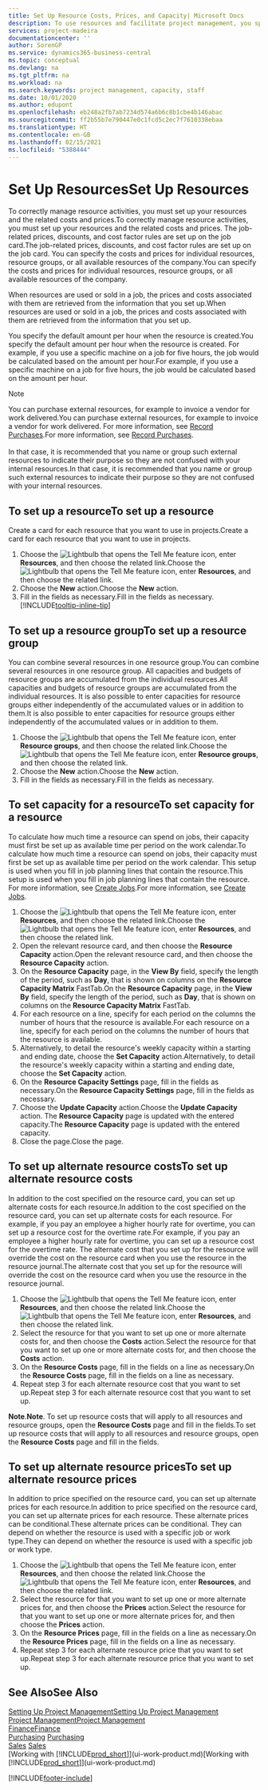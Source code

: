 ```yaml
---
title: Set Up Resource Costs, Prices, and Capacity| Microsoft Docs
description: To use resources and facilitate project management, you specify costs and prices for individual resources or resource groups, and set the resource capacity.
services: project-madeira
documentationcenter: ''
author: SorenGP
ms.service: dynamics365-business-central
ms.topic: conceptual
ms.devlang: na
ms.tgt_pltfrm: na
ms.workload: na
ms.search.keywords: project management, capacity, staff
ms.date: 10/01/2020
ms.author: edupont
ms.openlocfilehash: eb248a2fb7ab7234d574a6b6c8b1cbe4b146abac
ms.sourcegitcommit: ff2b55b7e790447e0c1fcd5c2ec7f7610338ebaa
ms.translationtype: HT
ms.contentlocale: en-GB
ms.lasthandoff: 02/15/2021
ms.locfileid: "5388444"
---
```

# <a name="set-up-resources"></a><span data-ttu-id="bf124-103">Set Up Resources</span><span class="sxs-lookup"><span data-stu-id="bf124-103">Set Up Resources</span></span>
<span data-ttu-id="bf124-104">To correctly manage resource activities, you must set up your resources and the related costs and prices.</span><span class="sxs-lookup"><span data-stu-id="bf124-104">To correctly manage resource activities, you must set up your resources and the related costs and prices.</span></span> <span data-ttu-id="bf124-105">The job-related prices, discounts, and cost factor rules are set up on the job card.</span><span class="sxs-lookup"><span data-stu-id="bf124-105">The job-related prices, discounts, and cost factor rules are set up on the job card.</span></span> <span data-ttu-id="bf124-106">You can specify the costs and prices for individual resources, resource groups, or all available resources of the company.</span><span class="sxs-lookup"><span data-stu-id="bf124-106">You can specify the costs and prices for individual resources, resource groups, or all available resources of the company.</span></span>

<span data-ttu-id="bf124-107">When resources are used or sold in a job, the prices and costs associated with them are retrieved from the information that you set up.</span><span class="sxs-lookup"><span data-stu-id="bf124-107">When resources are used or sold in a job, the prices and costs associated with them are retrieved from the information that you set up.</span></span>

<span data-ttu-id="bf124-108">You specify the default amount per hour when the resource is created.</span><span class="sxs-lookup"><span data-stu-id="bf124-108">You specify the default amount per hour when the resource is created.</span></span> <span data-ttu-id="bf124-109">For example, if you use a specific machine on a job for five hours, the job would be calculated based on the amount per hour.</span><span class="sxs-lookup"><span data-stu-id="bf124-109">For example, if you use a specific machine on a job for five hours, the job would be calculated based on the amount per hour.</span></span>

> [!NOTE]
> <span data-ttu-id="bf124-110">You can purchase external resources, for example to invoice a vendor for work delivered.</span><span class="sxs-lookup"><span data-stu-id="bf124-110">You can purchase external resources, for example to invoice a vendor for work delivered.</span></span> <span data-ttu-id="bf124-111">For more information, see [Record Purchases](purchasing-how-record-purchases.md).</span><span class="sxs-lookup"><span data-stu-id="bf124-111">For more information, see [Record Purchases](purchasing-how-record-purchases.md).</span></span><br /><br />
> <span data-ttu-id="bf124-112">In that case, it is recommended that you name or group such external resources to indicate their purpose so they are not confused with your internal resources.</span><span class="sxs-lookup"><span data-stu-id="bf124-112">In that case, it is recommended that you name or group such external resources to indicate their purpose so they are not confused with your internal resources.</span></span>

## <a name="to-set-up-a-resource"></a><span data-ttu-id="bf124-113">To set up a resource</span><span class="sxs-lookup"><span data-stu-id="bf124-113">To set up a resource</span></span>
<span data-ttu-id="bf124-114">Create a card for each resource that you want to use in projects.</span><span class="sxs-lookup"><span data-stu-id="bf124-114">Create a card for each resource that you want to use in projects.</span></span>

1. <span data-ttu-id="bf124-115">Choose the ![Lightbulb that opens the Tell Me feature](media/ui-search/search_small.png "Tell me what you want to do") icon, enter **Resources**, and then choose the related link.</span><span class="sxs-lookup"><span data-stu-id="bf124-115">Choose the ![Lightbulb that opens the Tell Me feature](media/ui-search/search_small.png "Tell me what you want to do") icon, enter **Resources**, and then choose the related link.</span></span>
2. <span data-ttu-id="bf124-116">Choose the **New** action.</span><span class="sxs-lookup"><span data-stu-id="bf124-116">Choose the **New** action.</span></span>
3. <span data-ttu-id="bf124-117">Fill in the fields as necessary.</span><span class="sxs-lookup"><span data-stu-id="bf124-117">Fill in the fields as necessary.</span></span> [!INCLUDE[tooltip-inline-tip](includes/tooltip-inline-tip_md.md)]  

## <a name="to-set-up-a-resource-group"></a><span data-ttu-id="bf124-118">To set up a resource group</span><span class="sxs-lookup"><span data-stu-id="bf124-118">To set up a resource group</span></span>
<span data-ttu-id="bf124-119">You can combine several resources in one resource group.</span><span class="sxs-lookup"><span data-stu-id="bf124-119">You can combine several resources in one resource group.</span></span> <span data-ttu-id="bf124-120">All capacities and budgets of resource groups are accumulated from the individual resources.</span><span class="sxs-lookup"><span data-stu-id="bf124-120">All capacities and budgets of resource groups are accumulated from the individual resources.</span></span> <span data-ttu-id="bf124-121">It is also possible to enter capacities for resource groups either independently of the accumulated values or in addition to them.</span><span class="sxs-lookup"><span data-stu-id="bf124-121">It is also possible to enter capacities for resource groups either independently of the accumulated values or in addition to them.</span></span>

1. <span data-ttu-id="bf124-122">Choose the ![Lightbulb that opens the Tell Me feature](media/ui-search/search_small.png "Tell me what you want to do") icon, enter **Resource groups**, and then choose the related link.</span><span class="sxs-lookup"><span data-stu-id="bf124-122">Choose the ![Lightbulb that opens the Tell Me feature](media/ui-search/search_small.png "Tell me what you want to do") icon, enter **Resource groups**, and then choose the related link.</span></span>
2. <span data-ttu-id="bf124-123">Choose the **New** action.</span><span class="sxs-lookup"><span data-stu-id="bf124-123">Choose the **New** action.</span></span>
3. <span data-ttu-id="bf124-124">Fill in the fields as necessary.</span><span class="sxs-lookup"><span data-stu-id="bf124-124">Fill in the fields as necessary.</span></span>

## <a name="to-set-capacity-for-a-resource"></a><span data-ttu-id="bf124-125">To set capacity for a resource</span><span class="sxs-lookup"><span data-stu-id="bf124-125">To set capacity for a resource</span></span>
<span data-ttu-id="bf124-126">To calculate how much time a resource can spend on jobs, their capacity must first be set up as available time per period on the work calendar.</span><span class="sxs-lookup"><span data-stu-id="bf124-126">To calculate how much time a resource can spend on jobs, their capacity must first be set up as available time per period on the work calendar.</span></span> <span data-ttu-id="bf124-127">This setup is used when you fill in job planning lines that contain the resource.</span><span class="sxs-lookup"><span data-stu-id="bf124-127">This setup is used when you fill in job planning lines that contain the resource.</span></span> <span data-ttu-id="bf124-128">For more information, see [Create Jobs](projects-how-create-jobs.md).</span><span class="sxs-lookup"><span data-stu-id="bf124-128">For more information, see [Create Jobs](projects-how-create-jobs.md).</span></span>

1. <span data-ttu-id="bf124-129">Choose the ![Lightbulb that opens the Tell Me feature](media/ui-search/search_small.png "Tell me what you want to do") icon, enter **Resources**, and then choose the related link.</span><span class="sxs-lookup"><span data-stu-id="bf124-129">Choose the ![Lightbulb that opens the Tell Me feature](media/ui-search/search_small.png "Tell me what you want to do") icon, enter **Resources**, and then choose the related link.</span></span>
2. <span data-ttu-id="bf124-130">Open the relevant resource card, and then choose the **Resource Capacity** action.</span><span class="sxs-lookup"><span data-stu-id="bf124-130">Open the relevant resource card, and then choose the **Resource Capacity** action.</span></span>
3. <span data-ttu-id="bf124-131">On the **Resource Capacity** page, in the **View By** field, specify the length of the period, such as **Day**, that is shown on columns on the **Resource Capacity Matrix** FastTab.</span><span class="sxs-lookup"><span data-stu-id="bf124-131">On the **Resource Capacity** page, in the **View By** field, specify the length of the period, such as **Day**, that is shown on columns on the **Resource Capacity Matrix** FastTab.</span></span>
4. <span data-ttu-id="bf124-132">For each resource on a line, specify for each period on the columns the number of hours that the resource is available.</span><span class="sxs-lookup"><span data-stu-id="bf124-132">For each resource on a line, specify for each period on the columns the number of hours that the resource is available.</span></span>
5. <span data-ttu-id="bf124-133">Alternatively, to detail the resource's weekly capacity within a starting and ending date, choose the **Set Capacity** action.</span><span class="sxs-lookup"><span data-stu-id="bf124-133">Alternatively, to detail the resource's weekly capacity within a starting and ending date, choose the **Set Capacity** action.</span></span>
6. <span data-ttu-id="bf124-134">On the **Resource Capacity Settings** page, fill in the fields as necessary.</span><span class="sxs-lookup"><span data-stu-id="bf124-134">On the **Resource Capacity Settings** page, fill in the fields as necessary.</span></span>
7. <span data-ttu-id="bf124-135">Choose the **Update Capacity** action.</span><span class="sxs-lookup"><span data-stu-id="bf124-135">Choose the **Update Capacity** action.</span></span> <span data-ttu-id="bf124-136">The **Resource Capacity** page is updated with the entered capacity.</span><span class="sxs-lookup"><span data-stu-id="bf124-136">The **Resource Capacity** page is updated with the entered capacity.</span></span>
8. <span data-ttu-id="bf124-137">Close the page.</span><span class="sxs-lookup"><span data-stu-id="bf124-137">Close the page.</span></span>

## <a name="to-set-up-alternate-resource-costs"></a><span data-ttu-id="bf124-138">To set up alternate resource costs</span><span class="sxs-lookup"><span data-stu-id="bf124-138">To set up alternate resource costs</span></span>
<span data-ttu-id="bf124-139">In addition to the cost specified on the resource card, you can set up alternate costs for each resource.</span><span class="sxs-lookup"><span data-stu-id="bf124-139">In addition to the cost specified on the resource card, you can set up alternate costs for each resource.</span></span> <span data-ttu-id="bf124-140">For example, if you pay an employee a higher hourly rate for overtime, you can set up a resource cost for the overtime rate.</span><span class="sxs-lookup"><span data-stu-id="bf124-140">For example, if you pay an employee a higher hourly rate for overtime, you can set up a resource cost for the overtime rate.</span></span> <span data-ttu-id="bf124-141">The alternate cost that you set up for the resource will override the cost on the resource card when you use the resource in the resource journal.</span><span class="sxs-lookup"><span data-stu-id="bf124-141">The alternate cost that you set up for the resource will override the cost on the resource card when you use the resource in the resource journal.</span></span>

1. <span data-ttu-id="bf124-142">Choose the ![Lightbulb that opens the Tell Me feature](media/ui-search/search_small.png "Tell me what you want to do") icon, enter **Resources**, and then choose the related link.</span><span class="sxs-lookup"><span data-stu-id="bf124-142">Choose the ![Lightbulb that opens the Tell Me feature](media/ui-search/search_small.png "Tell me what you want to do") icon, enter **Resources**, and then choose the related link.</span></span>  
2. <span data-ttu-id="bf124-143">Select the resource for that you want to set up one or more alternate costs for, and then choose the **Costs** action.</span><span class="sxs-lookup"><span data-stu-id="bf124-143">Select the resource for that you want to set up one or more alternate costs for, and then choose the **Costs** action.</span></span>  
3. <span data-ttu-id="bf124-144">On the **Resource Costs** page, fill in the fields on a line as necessary.</span><span class="sxs-lookup"><span data-stu-id="bf124-144">On the **Resource Costs** page, fill in the fields on a line as necessary.</span></span>  
4. <span data-ttu-id="bf124-145">Repeat step 3 for each alternate resource cost that you want to set up.</span><span class="sxs-lookup"><span data-stu-id="bf124-145">Repeat step 3 for each alternate resource cost that you want to set up.</span></span>

<span data-ttu-id="bf124-146">**Note**.</span><span class="sxs-lookup"><span data-stu-id="bf124-146">**Note**.</span></span> <span data-ttu-id="bf124-147">To set up resource costs that will apply to all resources and resource groups, open the **Resource Costs** page and fill in the fields.</span><span class="sxs-lookup"><span data-stu-id="bf124-147">To set up resource costs that will apply to all resources and resource groups, open the **Resource Costs** page and fill in the fields.</span></span>

## <a name="to-set-up-alternate-resource-prices"></a><span data-ttu-id="bf124-148">To set up alternate resource prices</span><span class="sxs-lookup"><span data-stu-id="bf124-148">To set up alternate resource prices</span></span>
<span data-ttu-id="bf124-149">In addition to price specified on the resource card, you can set up alternate prices for each resource.</span><span class="sxs-lookup"><span data-stu-id="bf124-149">In addition to price specified on the resource card, you can set up alternate prices for each resource.</span></span> <span data-ttu-id="bf124-150">These alternate prices can be conditional.</span><span class="sxs-lookup"><span data-stu-id="bf124-150">These alternate prices can be conditional.</span></span> <span data-ttu-id="bf124-151">They can depend on whether the resource is used with a specific job or work type.</span><span class="sxs-lookup"><span data-stu-id="bf124-151">They can depend on whether the resource is used with a specific job or work type.</span></span>

1. <span data-ttu-id="bf124-152">Choose the ![Lightbulb that opens the Tell Me feature](media/ui-search/search_small.png "Tell me what you want to do") icon, enter **Resources**, and then choose the related link.</span><span class="sxs-lookup"><span data-stu-id="bf124-152">Choose the ![Lightbulb that opens the Tell Me feature](media/ui-search/search_small.png "Tell me what you want to do") icon, enter **Resources**, and then choose the related link.</span></span>
2. <span data-ttu-id="bf124-153">Select the resource for that you want to set up one or more alternate prices for, and then choose the **Prices** action.</span><span class="sxs-lookup"><span data-stu-id="bf124-153">Select the resource for that you want to set up one or more alternate prices for, and then choose the **Prices** action.</span></span>
3. <span data-ttu-id="bf124-154">On the **Resource Prices** page, fill in the fields on a line as necessary.</span><span class="sxs-lookup"><span data-stu-id="bf124-154">On the **Resource Prices** page, fill in the fields on a line as necessary.</span></span>
4. <span data-ttu-id="bf124-155">Repeat step 3 for each alternate resource price that you want to set up.</span><span class="sxs-lookup"><span data-stu-id="bf124-155">Repeat step 3 for each alternate resource price that you want to set up.</span></span>

## <a name="see-also"></a><span data-ttu-id="bf124-156">See Also</span><span class="sxs-lookup"><span data-stu-id="bf124-156">See Also</span></span>
[<span data-ttu-id="bf124-157">Setting Up Project Management</span><span class="sxs-lookup"><span data-stu-id="bf124-157">Setting Up Project Management</span></span>](projects-setup-projects.md)  
[<span data-ttu-id="bf124-158">Project Management</span><span class="sxs-lookup"><span data-stu-id="bf124-158">Project Management</span></span>](projects-manage-projects.md)  
[<span data-ttu-id="bf124-159">Finance</span><span class="sxs-lookup"><span data-stu-id="bf124-159">Finance</span></span>](finance.md)  
<span data-ttu-id="bf124-160">[Purchasing](purchasing-manage-purchasing.md)       </span><span class="sxs-lookup"><span data-stu-id="bf124-160">[Purchasing](purchasing-manage-purchasing.md)       </span></span>  
<span data-ttu-id="bf124-161">[Sales](sales-manage-sales.md)    </span><span class="sxs-lookup"><span data-stu-id="bf124-161">[Sales](sales-manage-sales.md)    </span></span>  
<span data-ttu-id="bf124-162">[Working with [!INCLUDE[prod_short](includes/prod_short.md)]](ui-work-product.md)</span><span class="sxs-lookup"><span data-stu-id="bf124-162">[Working with [!INCLUDE[prod_short](includes/prod_short.md)]](ui-work-product.md)</span></span>  


[!INCLUDE[footer-include](includes/footer-banner.md)]